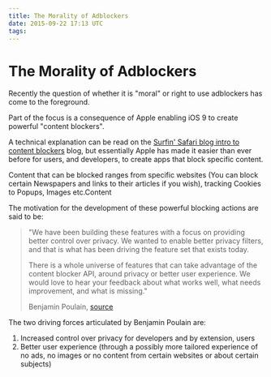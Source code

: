 ```yaml
---
title: The Morality of Adblockers
date: 2015-09-22 17:13 UTC
tags:
---
```


# The Morality of Adblockers

Recently the question of whether it is "moral" or right to use adblockers has come to the foreground.

Part of the focus is a consequence of Apple enabling iOS 9 to create powerful "content blockers".

A technical explanation can be read on the [Surfin' Safari blog intro to content blockers](https://www.webkit.org/blog/3476/content-blockers-first-look/) blog, but essentially Apple has made it easier than ever before for users, and developers, to create apps that block specific content.

Content that can be blocked ranges from specific websites (You can block certain Newspapers and links to their articles if you wish), tracking Cookies to Popups, Images etc.Content

The motivation for the development of these powerful blocking actions are said to be:

> "We have been building these features with a focus on providing better control over privacy. We wanted to enable better privacy filters, and that is what has been driving the feature set that exists today.
>
> There is a whole universe of features that can take advantage of the content blocker API, around privacy or better user experience. We would love to hear your feedback about what works well, what needs improvement, and what is missing." 
>
> Benjamin Poulain, [source](https://www.webkit.org/blog/3476/content-blockers-first-look/)

The two driving forces articulated by Benjamin Poulain are:

1. Increased control over privacy for developers and by extension, users
2. Better user experience (through a possibly more tailored experience of no ads, no images or no content from certain websites or about certain subjects)